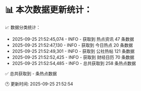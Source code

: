 📊 本次数据更新统计：
==========================

📈 数据分类统计：
- 2025-09-25 21:52:45,074 - INFO - 获取到 热点资讯 47 条数据
- 2025-09-25 21:52:47,130 - INFO - 获取到 今日热点 20 条数据
- 2025-09-25 21:52:49,301 - INFO - 获取到 公社热帖 121 条数据
- 2025-09-25 21:52:52,425 - INFO - 获取到 财经日历 70 条数据
- 2025-09-25 21:52:54,485 - INFO - 总共获取到 258 条热点数据

✅ 总共获取到 - 条热点数据

🕐 更新时间: 2025-09-25 21:52:54
